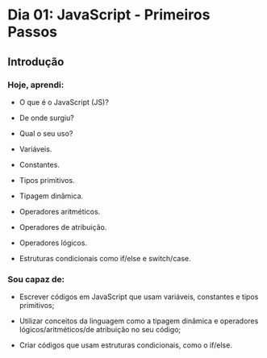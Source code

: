 # Dia 01: JavaScript - Primeiros Passos

## Introdução

### Hoje, aprendi:

- O que é o JavaScript (JS)?

- De onde surgiu?

- Qual o seu uso?

- Variáveis.

- Constantes.

- Tipos primitivos.

- Tipagem dinâmica.

- Operadores aritméticos.

- Operadores de atribuição.

- Operadores lógicos.

- Estruturas condicionais como if/else e switch/case.

### Sou capaz de:

- Escrever códigos em JavaScript que usam variáveis, constantes e tipos primitivos;

- Utilizar conceitos da linguagem como a tipagem dinâmica e operadores lógicos/aritméticos/de atribuição no seu código;

- Criar códigos que usam estruturas condicionais, como o if/else.
